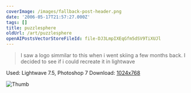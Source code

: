 ```yaml
---
coverImage: /images/fallback-post-header.png
date: '2006-05-17T21:57:27.000Z'
tags: []
title: puzzlesphere
oldUrl: /art/puzzlesphere
openAIPostsVectorStoreFileId: file-DJ3LmpIXEqGfm5dSV9TiXUJl
---
```


> I saw a logo simmilar to this when i went skiing a few months back. I decided to see if i could recreate it in lightwave

Used: Lightwave 7.5, Photoshop 7
Download: [1024x768](https://www.mikecann.co.uk/Images/Art-Full/puzzlesphere.jpg)

![Thumb](https://www.mikecann.co.uk/Images/Art-Thumbs/puzzlesphere.gif "Thumb")
